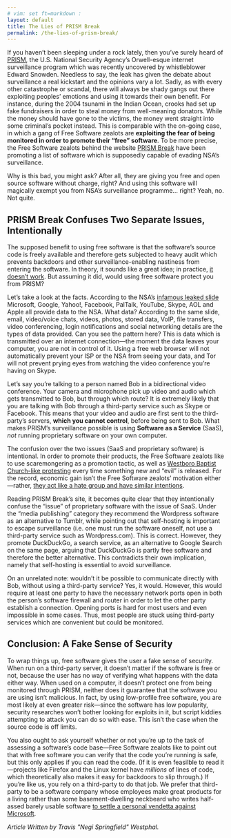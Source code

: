 ```yaml
---
# vim: set ft=markdown :
layout: default
title: The Lies of PRISM Break
permalink: /the-lies-of-prism-break/
---
```


If you haven’t been sleeping under a rock lately, then you’ve surely heard of [PRISM](http://en.wikipedia.org/wiki/PRISM), the U.S. National Security Agency’s Orwell-esque internet surveillance program which was recently uncovered by whistleblower Edward Snowden. Needless to say, the leak has given the debate about surveillance a real kickstart and the opinions vary a lot. Sadly, as with every other catastrophe or scandal, there will always be shady gangs out there exploiting peoples’ emotions and using it towards their own benefit. For instance, during the 2004 tsunami in the Indian Ocean, crooks had set up fake fundraisers in order to steal money from well-meaning donators. While the money should have gone to the victims, the money went straight into some criminal’s pocket instead. This is comparable with the on-going case, in which a gang of Free Software zealots are **exploiting the fear of being monitored in order to promote their “free” software**. To be more precise, the Free Software zealots behind the website [PRISM Break](http://prism-break.org/) have been promoting a list of software which is supposedly capable of evading NSA’s surveillance.

Why is this bad, you might ask? After all, they are giving you free and open source software without charge, right? And using this software will magically exempt you from NSA’s surveillance programme… right? Yeah, no. Not quite.

## PRISM Break Confuses Two Separate Issues, Intentionally

The supposed benefit to using free software is that the software’s source code is freely available and therefore gets subjected to heavy audit which prevents backdoors and other surveillance-enabling nastiness from entering the software. In theory, it sounds like a great idea; in practice, [it doesn’t work](http://arstechnica.com/business/2012/02/malicious-backdoor-in-open-source-messaging-apps-not-spotted-for-4-months/). But assuming it did, would using free software protect you from PRISM?

Let’s take a look at the facts. According to the NSA’s [infamous leaked slide](http://en.wikipedia.org/wiki/File:PRISM_Collection_Details.jpg) Microsoft, Google, Yahoo!, Facebook, PalTalk, YouTube, Skype, AOL and Apple all provide data to the NSA. What data? According to the same slide, email, video/voice chats, videos, photos, stored data, VoIP, file transfers, video conferencing, login notifications and social networking details are the types of data provided. Can you see the pattern here? This is data which is transmitted over an internet connection—the moment the data leaves your computer, you are not in control of it. Using a free web browser will not automatically prevent your ISP or the NSA from seeing your data, and Tor will not prevent prying eyes from watching the video conference you’re having on Skype.

Let’s say you’re talking to a person named Bob in a bidirectional video conference. Your camera and microphone pick up video and audio which gets transmitted to Bob, but through which route? It is extremely likely that you are talking with Bob through a third-party service such as Skype or Facebook. This means that your video and audio are first sent to the third-party’s servers, **which you cannot control**, before being sent to Bob. What makes PRISM’s surveillance possible is using **Software as a Service** (SaaS), _not_ running proprietary software on your own computer.

The confusion over the two issues (SaaS and proprietary software) is intentional. In order to promote their products, the Free Software zealots like to use scaremongering as a promotion tactic, as well as [Westboro Baptist Church-like protesting](http://news.slashdot.org/story/12/12/21/2212202/gnu-hands-out-trisquel-at-a-microsoft-store) every time something new and “evil” is released. For the record, economic gain isn’t the Free Software zealots’ motivation either—rather, [they act like a hate group and have similar intentions](http://stopnerds.org/gnu-and-stalinism/).

Reading PRISM Break’s site, it becomes quite clear that they intentionally confuse the “issue” of proprietary software with the issue of SaaS. Under the “media publishing” category they recommend the Wordpress software as an alternative to Tumblr, while pointing out that self-hosting is important to escape surveillance (i.e. one must run the software oneself, not use a third-party service such as Wordpress.com). This is correct. However, they promote DuckDuckGo, a search service, as an alternative to Google Search on the same page, arguing that DuckDuckGo is partly free software and therefore the better alternative. This contradicts their own implication, namely that self-hosting is essential to avoid surveillance.

On an unrelated note: wouldn’t it be possible to communicate directly with Bob, without using a third-party service? Yes, it would. However, this would require at least one party to have the necessary network ports open in both the person’s software firewall and router in order to let the other party establish a connection. Opening ports is hard for most users and even impossible in some cases. Thus, most people are stuck using third-party services which are convenient but could be monitored.

## Conclusion: A Fake Sense of Security

To wrap things up, free software gives the user a fake sense of security. When run on a third-party server, it doesn’t matter if the software is free or not, because the user has no way of verifying what happens with the data either way. When used on a computer, it doesn’t protect one from being monitored through PRISM, neither does it guarantee that the software you are using isn’t malicious. In fact, by using low-profile free software, you are most likely at even greater risk—since the software has low popularity, security researches won’t bother looking for exploits in it, but script kiddies attempting to attack you can do so with ease. This isn’t the case when the source code is off limits.

You also ought to ask yourself whether or not you’re up to the task of assessing a software’s code base—Free Software zealots like to point out that with free software you can verify that the code you’re running is safe, but this only applies if you can read the code. (If it is even feasilble to read it—projects like Firefox and the Linux kernel have _millions_ of lines of code, which theoretically also makes it easy for backdoors to slip through.) If you’re like us, you rely on a third-party to do that job. We prefer that third-party to be a software company whose employees make great products for a living rather than some basement-dwelling neckbeard who writes half-assed barely usable software [to settle a personal vendetta against Microsoft](http://www.gnu.org/philosophy/fs-motives.html).

_Article Written by Travis "Negi Springfield" Westphal._
